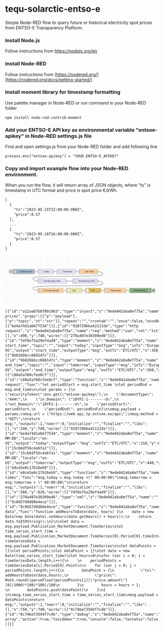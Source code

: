 # tequ-solarctic-entso-e
Simple Node-RED flow to query future or historical electricity spot prices from ENTSO-E Transparency Platform.

### Install Node.js

Follow instructions from https://nodejs.org/en

### Install Node-RED

Follow instructions from [https://nodered.org/](https://nodered.org/docs/getting-started/)

### Install moment library for timestamp formatting

Use palette manager in Node-RED or run command in your Node-RED folder

```
npm install node-red-contrib-moment
```

### Add your ENTSO-E API key as environmental variable "entsoe-apikey" in Node-RED settings.js file

Find and open settings.js from your Node-RED folder and add following line
```
process.env["entsoe-apikey"] = "YOUR_ENTSO-E_APIKEY"
```

### Copy and import example flow into your Node-RED environment.

When you run the flow, it will return array of JSON objects, where "ts" is timestamp in UTC format and price is spot price €/kWh.
```
[
  {
    "ts":"2023-05-15T22:00:00.000Z",
    "price":0.57
  },
  ...
  {
    "ts":"2023-05-16T16:00:00.000Z",
    "price":0.57
  }
]
```

![Application flow](flow.PNG)

```
[{"id":"a12aa87b07091983","type":"inject","z":"9ede842aba8ef75a","name":"Update prices","props":[{"p":"payload"},{"p":"topic","vt":"str"}],"repeat":"","crontab":"","once":false,"onceDelay":"5","topic":"","payload":"","payloadType":"date","x":170,"y":620,"wires":[["be4a74d1ab677534"]]},{"id":"9107296ba421133e","type":"http request","z":"9ede842aba8ef75a","name":"req","method":"use","ret":"txt","paytoqs":"query","url":"","tls":"","persist":false,"proxy":"","insecureHTTPParser":false,"authType":"","senderr":false,"headers":[],"x":490,"y":740,"wires":[["270a407e38309ed6"]]},{"id":"7df0e75a29ef4ad9","type":"moment","z":"9ede842aba8ef75a","name":"format start_time","topic":"","input":"today","inputType":"msg","inTz":"Europe/Helsinki","adjAmount":0,"adjType":"days","adjDir":"add","format":"YYYYMMDDHHmm","locale":"en-US","output":"start_time","outputType":"msg","outTz":"ETC/UTC","x":350,"y":680,"wires":[["9b826bbcc668147c"]]},{"id":"9b826bbcc668147c","type":"moment","z":"9ede842aba8ef75a","name":"format end_time","topic":"","input":"tomorrow","inputType":"msg","inTz":"Europe/Helsinki","adjAmount":"0","adjType":"days","adjDir":"add","format":"YYYYMMDDHHmm","locale":"en-US","output":"end_time","outputType":"msg","outTz":"ETC/UTC","x":560,"y":680,"wires":[["c88a5a760cfee8cf"]]},{"id":"c88a5a760cfee8cf","type":"function","z":"9ede842aba8ef75a","name":"Format request","func":"let periodStart = msg.start_time \nlet periodEnd = msg.end_time\n\nlet params = {\n    \"securityToken\":env.get(\"entsoe-apikey\"),\n    \"documentType\": \"A44\",\n    \"in_Domain\": \"10YFI-1--------U\",\n    \"out_Domain\":\"10YFI-1--------U\",\n    \"periodStart\": periodStart,\n    \"periodEnd\": periodEnd\n}\n\nmsg.payload = params;\nmsg.url = \"https://web-api.tp.entsoe.eu/api\";\nmsg.method = \"GET\";\nreturn msg;","outputs":1,"noerr":0,"initialize":"","finalize":"","libs":[],"x":340,"y":740,"wires":[["9107296ba421133e"]]},{"id":"be4a74d1ab677534","type":"moment","z":"9ede842aba8ef75a","name":"today","topic":"","input":"","inputType":"date","inTz":"Europe/Helsinki","adjAmount":"1","adjType":"days","adjDir":"add","format":"YYYY-MM-DD","locale":"en-US","output":"today","outputType":"msg","outTz":"ETC/UTC","x":310,"y":620,"wires":[["15cb6df56c4a6fa1"]]},{"id":"15cb6df56c4a6fa1","type":"moment","z":"9ede842aba8ef75a","name":"tomorrow","topic":"","input":"","inputType":"date","inTz":"Europe/Helsinki","adjAmount":"2","adjType":"days","adjDir":"add","format":"YYYY-MM-DD","locale":"en-US","output":"tomorrow","outputType":"msg","outTz":"ETC/UTC","x":440,"y":620,"wires":[["e8ce5e0c17b16eb9"]]},{"id":"e8ce5e0c17b16eb9","type":"function","z":"9ede842aba8ef75a","name":"Set times","func":"msg.today = msg.today +\" 00:00:00\"\nmsg.tomorrow = msg.tomorrow + \" 00:00:00\"\n\nreturn msg;","outputs":1,"noerr":0,"initialize":"","finalize":"","libs":[],"x":580,"y":620,"wires":[["7df0e75a29ef4ad9"]]},{"id":"270a407e38309ed6","type":"xml","z":"9ede842aba8ef75a","name":"","property":"payload","attr":"","chr":"","x":610,"y":740,"wires":[["9c0d57d9d60e4ece"]]},{"id":"9c0d57d9d60e4ece","type":"function","z":"9ede842aba8ef75a","name":"Parse data","func":"function addHoursToDate(date, hours) {\n    date = new Date(new Date(date).setHours(date.getHours() + hours));\n    return date.toISOString();\n}\n\nlet data = msg.payload.Publication_MarketDocument.TimeSeries\nlet time_series_start_time = msg.payload.Publication_MarketDocument.TimeSeries[0].Period[0].timeInterval[0].start\nlet timeSeriesData = msg.payload.Publication_MarketDocument.TimeSeries\n\nlet dataPoints = []\nlet periodPoints;\nlet dataPoint = {}\nlet date = new Date(time_series_start_time)\nlet hours=0\n\nfor (var i = 0; i < timeSeriesData.length;i++){\n    \n    periodPoints = timeSeriesData[i].Period[0].Point\n\n    for (var j = 0; j < periodPoints.length;j++){\n        dataPoint = {\n            \"ts\": addHoursToDate(date,hours),\n            \"price\": Math.round((parseFloat(periodPoints[j][\"price.amount\"][0]/1000)*100)*100)/100\n        }\n        hours = hours + 1;        \n        dataPoints.push(dataPoint)\n    }\n}    \n\nmsg.time_series_start_time = time_series_start_time\nmsg.payload = dataPoints\nreturn msg;","outputs":1,"noerr":0,"initialize":"","finalize":"","libs":[],"x":750,"y":740,"wires":[["8c74bef3594f7c4b"]]},{"id":"8c74bef3594f7c4b","type":"debug","z":"9ede842aba8ef75a","name":"Prices array","active":true,"tosidebar":true,"console":false,"tostatus":false,"complete":"payload","targetType":"msg","statusVal":"","statusType":"auto","x":910,"y":740,"wires":[]}]
```

